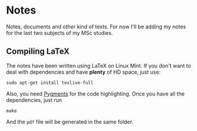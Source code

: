 Notes
=====

Notes, documents and other kind of texts. For now I'll be adding my notes for
the last two subjects of my MSc studies.

## Compiling LaTeX

The notes have been written using LaTeX on Linux Mint. If you don't want to
deal with dependencies and have **plenty** of HD space, just use:

    sudo apt-get install texlive-full

Also, you need [Pygments](http://pygments.org/) for the code highlighting.
Once you have all the dependencies, just run

    make

And the `pdf` file will be generated in the same folder.